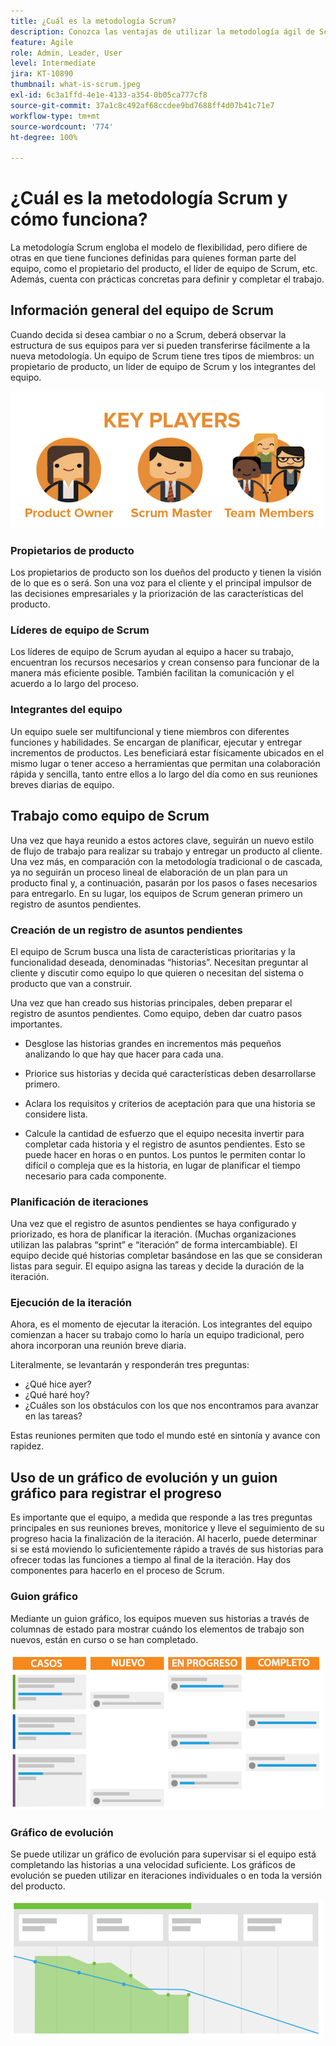```yaml
---
title: ¿Cuál es la metodología Scrum?
description: Conozca las ventajas de utilizar la metodología ágil de Scrum.
feature: Agile
role: Admin, Leader, User
level: Intermediate
jira: KT-10890
thumbnail: what-is-scrum.jpeg
exl-id: 6c3a1ffd-4e1e-4133-a354-0b05ca777cf8
source-git-commit: 37a1c8c492af68ccdee9bd7688ff4d07b41c71e7
workflow-type: tm+mt
source-wordcount: '774'
ht-degree: 100%

---
```


# ¿Cuál es la metodología Scrum y cómo funciona?

La metodología Scrum engloba el modelo de flexibilidad, pero difiere de otras en que tiene funciones definidas para quienes forman parte del equipo, como el propietario del producto, el líder de equipo de Scrum, etc. Además, cuenta con prácticas concretas para definir y completar el trabajo.

## Información general del equipo de Scrum

Cuando decida si desea cambiar o no a Scrum, deberá observar la estructura de sus equipos para ver si pueden transferirse fácilmente a la nueva metodología. Un equipo de Scrum tiene tres tipos de miembros: un propietario de producto, un líder de equipo de Scrum y los integrantes del equipo.

![Integrantes del equipo de Scrum](assets/scrumteammembers-01.png)

### Propietarios de producto

Los propietarios de producto son los dueños del producto y tienen la visión de lo que es o será. Son una voz para el cliente y el principal impulsor de las decisiones empresariales y la priorización de las características del producto.


### Líderes de equipo de Scrum

Los líderes de equipo de Scrum ayudan al equipo a hacer su trabajo, encuentran los recursos necesarios y crean consenso para funcionar de la manera más eficiente posible. También facilitan la comunicación y el acuerdo a lo largo del proceso.


### Integrantes del equipo

Un equipo suele ser multifuncional y tiene miembros con diferentes funciones y habilidades. Se encargan de planificar, ejecutar y entregar incrementos de productos. Les beneficiará estar físicamente ubicados en el mismo lugar o tener acceso a herramientas que permitan una colaboración rápida y sencilla, tanto entre ellos a lo largo del día como en sus reuniones breves diarias de equipo.


## Trabajo como equipo de Scrum

Una vez que haya reunido a estos actores clave, seguirán un nuevo estilo de flujo de trabajo para realizar su trabajo y entregar un producto al cliente. Una vez más, en comparación con la metodología tradicional o de cascada, ya no seguirán un proceso lineal de elaboración de un plan para un producto final y, a continuación, pasarán por los pasos o fases necesarios para entregarlo. En su lugar, los equipos de Scrum generan primero un registro de asuntos pendientes.



### Creación de un registro de asuntos pendientes

El equipo de Scrum busca una lista de características prioritarias y la funcionalidad deseada, denominadas “historias”. Necesitan preguntar al cliente y discutir como equipo lo que quieren o necesitan del sistema o producto que van a construir.


Una vez que han creado sus historias principales, deben preparar el registro de asuntos pendientes. Como equipo, deben dar cuatro pasos importantes.


* Desglose las historias grandes en incrementos más pequeños analizando lo que hay que hacer para cada una.

* Priorice sus historias y decida qué características deben desarrollarse primero.

* Aclara los requisitos y criterios de aceptación para que una historia se considere lista.

* Calcule la cantidad de esfuerzo que el equipo necesita invertir para completar cada historia y el registro de asuntos pendientes. Esto se puede hacer en horas o en puntos. Los puntos le permiten contar lo difícil o compleja que es la historia, en lugar de planificar el tiempo necesario para cada componente.


### Planificación de iteraciones

Una vez que el registro de asuntos pendientes se haya configurado y priorizado, es hora de planificar la iteración. (Muchas organizaciones utilizan las palabras “sprint” e “iteración” de forma intercambiable). El equipo decide qué historias completar basándose en las que se consideran listas para seguir. El equipo asigna las tareas y decide la duración de la iteración.



### Ejecución de la iteración

Ahora, es el momento de ejecutar la iteración. Los integrantes del equipo comienzan a hacer su trabajo como lo haría un equipo tradicional, pero ahora incorporan una reunión breve diaria.

Literalmente, se levantarán y responderán tres preguntas:

* ¿Qué hice ayer?
* ¿Qué haré hoy?
* ¿Cuáles son los obstáculos con los que nos encontramos para avanzar en las tareas?


Estas reuniones permiten que todo el mundo esté en sintonía y avance con rapidez.



## Uso de un gráfico de evolución y un guion gráfico para registrar el progreso

Es importante que el equipo, a medida que responde a las tres preguntas principales en sus reuniones breves, monitorice y lleve el seguimiento de su progreso hacia la finalización de la iteración. Al hacerlo, puede determinar si se está moviendo lo suficientemente rápido a través de sus historias para ofrecer todas las funciones a tiempo al final de la iteración. Hay dos componentes para hacerlo en el proceso de Scrum.


### Guion gráfico 

Mediante un guion gráfico, los equipos mueven sus historias a través de columnas de estado para mostrar cuándo los elementos de trabajo son nuevos, están en curso o se han completado.

![Guion gráfico](assets/storyboard-01.png)


### Gráfico de evolución

Se puede utilizar un gráfico de evolución para supervisar si el equipo está completando las historias a una velocidad suficiente. Los gráficos de evolución se pueden utilizar en iteraciones individuales o en toda la versión del producto.

![Gráfico de evolución](assets/burndown-01.png)
